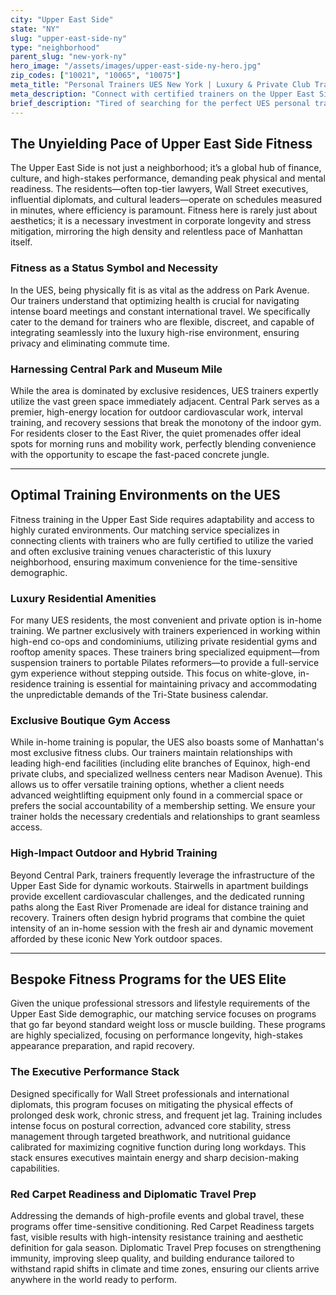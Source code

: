```yaml
---
city: "Upper East Side"
state: "NY"
slug: "upper-east-side-ny"
type: "neighborhood"
parent_slug: "new-york-ny"
hero_image: "/assets/images/upper-east-side-ny-hero.jpg"
zip_codes: ["10021", "10065", "10075"]
meta_title: "Personal Trainers UES New York | Luxury & Private Club Training"
meta_description: "Connect with certified trainers on the Upper East Side. Experts in exclusive home gyms, Madison Avenue corridor wellness, and high-end residential amenities."
brief_description: "Tired of searching for the perfect UES personal trainer? We match busy Manhattan executives and luxury high-rise residents with certified fitness professionals specializing in efficiency and results. Get tailored, in-home training or exclusive gym access near Park Avenue or Museum Mile. Stop wasting time; start seeing progress. Find your elite Upper East Side personal trainer match today for customized scheduling and world-class expertise to fit your demanding Tri-State lifestyle."
---
```

## The Unyielding Pace of Upper East Side Fitness

The Upper East Side is not just a neighborhood; it’s a global hub of finance, culture, and high-stakes performance, demanding peak physical and mental readiness. The residents—often top-tier lawyers, Wall Street executives, influential diplomats, and cultural leaders—operate on schedules measured in minutes, where efficiency is paramount. Fitness here is rarely just about aesthetics; it is a necessary investment in corporate longevity and stress mitigation, mirroring the high density and relentless pace of Manhattan itself.

### Fitness as a Status Symbol and Necessity

In the UES, being physically fit is as vital as the address on Park Avenue. Our trainers understand that optimizing health is crucial for navigating intense board meetings and constant international travel. We specifically cater to the demand for trainers who are flexible, discreet, and capable of integrating seamlessly into the luxury high-rise environment, ensuring privacy and eliminating commute time.

### Harnessing Central Park and Museum Mile

While the area is dominated by exclusive residences, UES trainers expertly utilize the vast green space immediately adjacent. Central Park serves as a premier, high-energy location for outdoor cardiovascular work, interval training, and recovery sessions that break the monotony of the indoor gym. For residents closer to the East River, the quiet promenades offer ideal spots for morning runs and mobility work, perfectly blending convenience with the opportunity to escape the fast-paced concrete jungle.

---

## Optimal Training Environments on the UES

Fitness training in the Upper East Side requires adaptability and access to highly curated environments. Our matching service specializes in connecting clients with trainers who are fully certified to utilize the varied and often exclusive training venues characteristic of this luxury neighborhood, ensuring maximum convenience for the time-sensitive demographic.

### Luxury Residential Amenities

For many UES residents, the most convenient and private option is in-home training. We partner exclusively with trainers experienced in working within high-end co-ops and condominiums, utilizing private residential gyms and rooftop amenity spaces. These trainers bring specialized equipment—from suspension trainers to portable Pilates reformers—to provide a full-service gym experience without stepping outside. This focus on white-glove, in-residence training is essential for maintaining privacy and accommodating the unpredictable demands of the Tri-State business calendar.

### Exclusive Boutique Gym Access

While in-home training is popular, the UES also boasts some of Manhattan's most exclusive fitness clubs. Our trainers maintain relationships with leading high-end facilities (including elite branches of Equinox, high-end private clubs, and specialized wellness centers near Madison Avenue). This allows us to offer versatile training options, whether a client needs advanced weightlifting equipment only found in a commercial space or prefers the social accountability of a membership setting. We ensure your trainer holds the necessary credentials and relationships to grant seamless access.

### High-Impact Outdoor and Hybrid Training

Beyond Central Park, trainers frequently leverage the infrastructure of the Upper East Side for dynamic workouts. Stairwells in apartment buildings provide excellent cardiovascular challenges, and the dedicated running paths along the East River Promenade are ideal for distance training and recovery. Trainers often design hybrid programs that combine the quiet intensity of an in-home session with the fresh air and dynamic movement afforded by these iconic New York outdoor spaces.

---

## Bespoke Fitness Programs for the UES Elite

Given the unique professional stressors and lifestyle requirements of the Upper East Side demographic, our matching service focuses on programs that go far beyond standard weight loss or muscle building. These programs are highly specialized, focusing on performance longevity, high-stakes appearance preparation, and rapid recovery.

### The Executive Performance Stack

Designed specifically for Wall Street professionals and international diplomats, this program focuses on mitigating the physical effects of prolonged desk work, chronic stress, and frequent jet lag. Training includes intense focus on postural correction, advanced core stability, stress management through targeted breathwork, and nutritional guidance calibrated for maximizing cognitive function during long workdays. This stack ensures executives maintain energy and sharp decision-making capabilities.

### Red Carpet Readiness and Diplomatic Travel Prep

Addressing the demands of high-profile events and global travel, these programs offer time-sensitive conditioning. Red Carpet Readiness targets fast, visible results with high-intensity resistance training and aesthetic definition for gala season. Diplomatic Travel Prep focuses on strengthening immunity, improving sleep quality, and building endurance tailored to withstand rapid shifts in climate and time zones, ensuring our clients arrive anywhere in the world ready to perform.